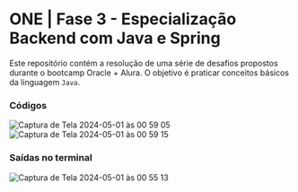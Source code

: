 # ONE | Fase 3 - Especialização Backend com Java e Spring
Este repositório contém a resolução de uma série de desafios propostos durante o bootcamp Oracle + Alura. O objetivo é praticar conceitos básicos da linguagem `Java`.

### Códigos
![Captura de Tela 2024-05-01 às 00 59 05](https://github.com/quasiEvil/ONE-DesafiosJava01/assets/140989367/00edd4a3-11ac-47a3-8a96-842e06eb4113)
![Captura de Tela 2024-05-01 às 00 59 15](https://github.com/quasiEvil/ONE-DesafiosJava01/assets/140989367/fa972186-103e-4f3a-ab20-769f3a6a4c5a)

### Saídas no terminal
![Captura de Tela 2024-05-01 às 00 55 13](https://github.com/quasiEvil/ONE-DesafiosJava01/assets/140989367/9b240a7a-8427-4924-a7f0-b8b6eede518b)
